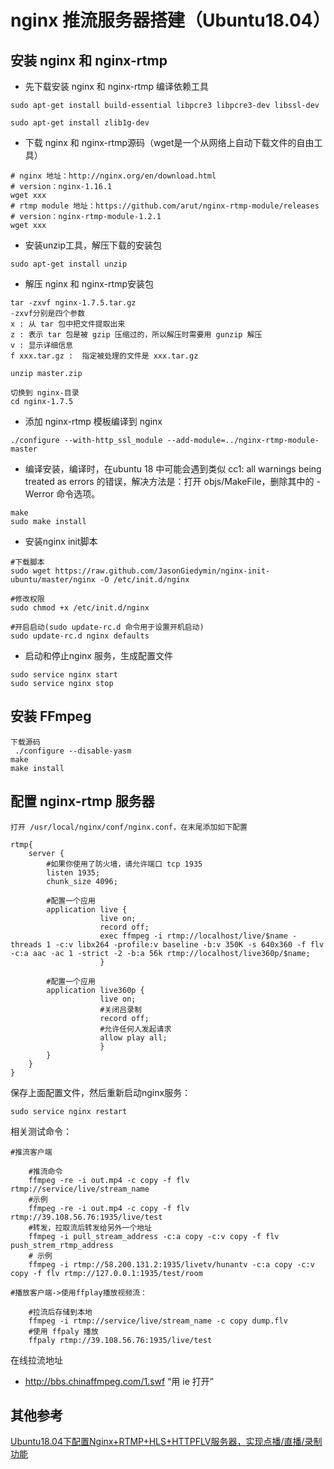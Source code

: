 # nginx 推流服务器搭建（Ubuntu18.04）

## 安装  nginx 和 nginx-rtmp

- 先下载安装  nginx 和 nginx-rtmp 编译依赖工具

```shell
sudo apt-get install build-essential libpcre3 libpcre3-dev libssl-dev

sudo apt-get install zlib1g-dev
```

- 下载 nginx 和 nginx-rtmp源码（wget是一个从网络上自动下载文件的自由工具）

```Shell
# nginx 地址：http://nginx.org/en/download.html
# version：nginx-1.16.1
wget xxx
# rtmp module 地址：https://github.com/arut/nginx-rtmp-module/releases
# version：nginx-rtmp-module-1.2.1
wget xxx
```

- 安装unzip工具，解压下载的安装包

```shell
sudo apt-get install unzip
```

- 解压 nginx 和 nginx-rtmp安装包

```shell
tar -zxvf nginx-1.7.5.tar.gz
-zxvf分别是四个参数
x : 从 tar 包中把文件提取出来
z : 表示 tar 包是被 gzip 压缩过的，所以解压时需要用 gunzip 解压
v : 显示详细信息
f xxx.tar.gz :  指定被处理的文件是 xxx.tar.gz

unzip master.zip

切换到 nginx-目录
cd nginx-1.7.5
```

- 添加 nginx-rtmp 模板编译到 nginx

```shell
./configure --with-http_ssl_module --add-module=../nginx-rtmp-module-master
```

- 编译安装，编译时，在ubuntu 18 中可能会遇到类似 cc1: all warnings being treated as errors 的错误，解决方法是：打开 objs/MakeFile，删除其中的 -Werror 命令选项。

```shell
make
sudo make install
```

- 安装nginx init脚本

```shell
#下载脚本
sudo wget https://raw.github.com/JasonGiedymin/nginx-init-ubuntu/master/nginx -O /etc/init.d/nginx

#修改权限
sudo chmod +x /etc/init.d/nginx

#开启启动(sudo update-rc.d 命令用于设置开机启动)
sudo update-rc.d nginx defaults
```

- 启动和停止nginx 服务，生成配置文件

```shell
sudo service nginx start
sudo service nginx stop
```

## 安装 FFmpeg

```shell
下载源码
 ./configure --disable-yasm
make
make install
```

## 配置 nginx-rtmp 服务器

```shell
打开 /usr/local/nginx/conf/nginx.conf，在末尾添加如下配置

rtmp{
    server {
        #如果你使用了防火墙，请允许端口 tcp 1935
        listen 1935;
        chunk_size 4096;

        #配置一个应用
        application live {
                    live on;
                    record off;
                    exec ffmpeg -i rtmp://localhost/live/$name -threads 1 -c:v libx264 -profile:v baseline -b:v 350K -s 640x360 -f flv -c:a aac -ac 1 -strict -2 -b:a 56k rtmp://localhost/live360p/$name;
                    }

        #配置一个应用
        application live360p {
                    live on;
                    #关闭吕录制
                    record off;
                    #允许任何人发起请求
                    allow play all;
                    }
        }
    }
}

```

保存上面配置文件，然后重新启动nginx服务：

```shell
sudo service nginx restart
```

相关测试命令：

```shell
#推流客户端

    #推流命令
    ffmpeg -re -i out.mp4 -c copy -f flv rtmp://service/live/stream_name
    #示例
    ffmpeg -re -i out.mp4 -c copy -f flv rtmp://39.108.56.76:1935/live/test
    #转发，拉取流后转发给另外一个地址
    ffmpeg -i pull_stream_address -c:a copy -c:v copy -f flv push_strem_rtmp_address
    # 示例
    ffmpeg -i rtmp://58.200.131.2:1935/livetv/hunantv -c:a copy -c:v copy -f flv rtmp://127.0.0.1:1935/test/room

#播放客户端->使用ffplay播放视频流：

    #拉流后存储到本地
    ffmpeg -i rtmp://service/live/stream_name -c copy dump.flv
    #使用 ffpaly 播放
    ffpaly rtmp://39.108.56.76:1935/live/test
```

在线拉流地址

- <http://bbs.chinaffmpeg.com/1.swf> “用 ie 打开”

## 其他参考

[Ubuntu18.04下配置Nginx+RTMP+HLS+HTTPFLV服务器，实现点播/直播/录制功能](https://www.cnblogs.com/daner1257/p/10549232.html)

